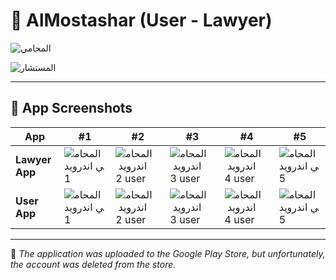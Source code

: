 # 📌 AlMostashar (User - Lawyer)

![المحامي](https://github.com/user-attachments/assets/2c545f6d-c181-4187-b257-dbe58033999e)

![المستشار](https://github.com/user-attachments/assets/ce173db6-627a-4be8-98ab-4805cd7a6362)


---

## 📱 App Screenshots

| App                     | #1 | #2 | #3 | #4 | #5 
| ----------------------- | -- | -- | -- | -- | -- 
| **Lawyer App** | ![المحامي اندرويد 1](https://github.com/user-attachments/assets/72b63fe3-d382-4127-97bf-f37a5c13826b) | ![المحامي اندرويد 2 user](https://github.com/user-attachments/assets/7a6e772f-8067-45a3-aeb6-7cb81a27ced3) | ![المحامي اندرويد 3 user](https://github.com/user-attachments/assets/cb615bb2-6126-4959-9ffa-86acbdb8e665) | ![المحامي اندرويد 4 user](https://github.com/user-attachments/assets/29c6b6c4-211c-418d-a52d-7c88ef49d787) | ![المحامي اندرويد 5](https://github.com/user-attachments/assets/bb934d22-970b-44e2-9267-86ca2f998911)
| **User App**         | ![المحامي اندرويد 1](https://github.com/user-attachments/assets/ebcfbd32-372f-4308-a9b1-796d45a8454a) | ![المحامي اندرويد 2 user](https://github.com/user-attachments/assets/147ebd32-11aa-4438-a5dc-7c4da1e1054c) | ![المحامي اندرويد 3 user](https://github.com/user-attachments/assets/a94d60a9-2487-4e54-a81e-afeab83f3d96) | ![المحامي اندرويد 4 user](https://github.com/user-attachments/assets/0567b597-d06d-42a7-aafc-4788fa5e1b4d)| ![المحامي اندرويد 5](https://github.com/user-attachments/assets/f642405e-a54d-4fca-8155-806714c0b33b)

---


📢 *The application was uploaded to the Google Play Store, but unfortunately, the account was deleted from the store.*

